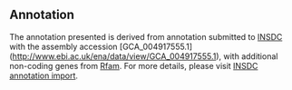 
Annotation
----------

The annotation presented is derived from annotation submitted to
[INSDC](http://www.insdc.org) with the assembly accession [GCA\_004917555.1]
(http://www.ebi.ac.uk/ena/data/view/GCA_004917555.1),
with additional non-coding genes from
[Rfam](http://rfam.xfam.org/). For more details, please visit [INSDC
annotation import](http://ensemblgenomes.org/info/data/insdc_annotation).
